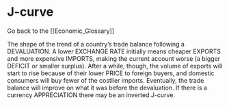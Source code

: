 # J-curve

Go back to the [[Economic_Glossary]]


The shape of the trend of a country’s trade balance following a DEVALUATION. A lower EXCHANGE RATE initially means cheaper EXPORTS and more expensive IMPORTS, making the current account worse (a bigger DEFICIT or smaller surplus). After a while, though, the volume of exports will start to rise because of their lower PRICE to foreign buyers, and domestic consumers will buy fewer of the costlier imports. Eventually, the trade balance will improve on what it was before the devaluation. If there is a currency APPRECIATION there may be an inverted J-curve.

